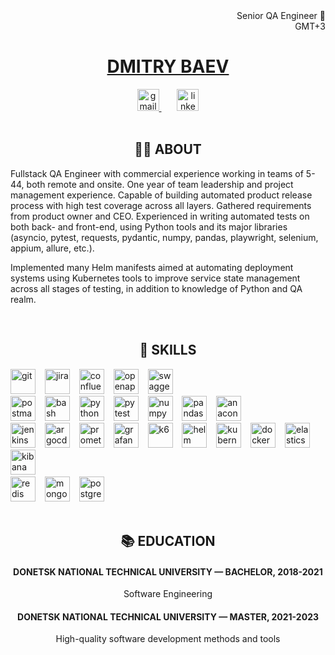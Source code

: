 <div align='right'>Senior QA Engineer 🐍
  <br/>
  GMT+3
</div>
<h1 align='center'>
  <a href='https://www.linkedin.com/in/dmitry-baev-40544134a/'>DMITRY BAEV</a>
</h1>

<div align='center'>
  <a href='mailto:dmbaew@gmail.com'>
      <img src="https://img.shields.io/static/v1?message=Gmail&logo=gmail&label=&color=D14836&logoColor=white&labelColor=&style=for-the-badge" height="35" alt="gmail"  />
  </a>
  &ensp;&ensp;&ensp;
  <a href='https://www.linkedin.com/in/dmitry-baev-40544134a/'>
    <img src="https://img.shields.io/static/v1?message=LinkedIn&logo=linkedin&label=&color=0077B5&logoColor=white&labelColor=&style=for-the-badge" height="35" alt="linkedin"  />
  </a>
</div>

<br clear='both'>
<h2 align='center'>👩‍💻 ABOUT</h5>
<p>Fullstack QA Engineer with commercial experience working in teams of 5-44, both remote and onsite. One year of team leadership and project management experience. Capable of building automated product release process with high test coverage across all layers. Gathered requirements from product owner and CEO. Experienced in writing automated tests on both back- and front-end, using Python tools and its major libraries (asyncio, pytest, requests, pydantic, numpy, pandas, playwright, selenium, appium, allure, etc.).</p>
<p>Implemented many Helm manifests aimed at automating deployment systems using Kubernetes tools to improve service state management across all stages of testing, in addition to knowledge of Python and QA realm.</p>

<br clear='both'>
<h2 align='center'>💪 SKILLS</h5>
<div align="left">
  <img src="https://cdn.jsdelivr.net/gh/devicons/devicon/icons/git/git-original.svg"               height="40" alt="git"        title="git"        /> &ensp;
  <img src="https://cdn.jsdelivr.net/gh/devicons/devicon/icons/jira/jira-original.svg"             height="40" alt="jira"       title="jira"       /> &ensp;
  <img src="https://cdn.jsdelivr.net/gh/devicons/devicon/icons/confluence/confluence-original.svg" height="40" alt="confluence" title="confluence" /> &ensp;
  <!--   
  <img src="https://cdn.jsdelivr.net/gh/devicons/devicon/icons/grpc/grpc-original.svg"             height="40" alt="grpc"       title="grpc"       /> &ensp;
  <img src="https://cdn.jsdelivr.net/gh/devicons/devicon/icons/trpc/trpc-original.svg"             height="40" alt="trpc"       title="trpc"       /> &ensp;
  <img src="https://cdn.jsdelivr.net/gh/devicons/devicon/icons/graphql/graphql-plain.svg"          height="40" alt="graphql"    title="graphql"    /> &ensp;
  <img src="https://cdn.jsdelivr.net/gh/devicons/devicon/icons/xml/xml-original.svg"               height="40" alt="xml"        title="xml"        /> &ensp;
  <img src="https://cdn.jsdelivr.net/gh/devicons/devicon/icons/json/json-original.svg"             height="40" alt="json"       title="json"       /> &ensp;
  <img src="https://cdn.jsdelivr.net/gh/devicons/devicon/icons/yaml/yaml-original.svg"             height="40" alt="yaml"       title="yaml"       /> &ensp;
  -->
  <img src="https://cdn.jsdelivr.net/gh/devicons/devicon/icons/openapi/openapi-original.svg"       height="40" alt="openapi"    title="openapi"    /> &ensp;
  <img src="https://cdn.jsdelivr.net/gh/devicons/devicon/icons/swagger/swagger-original.svg"       height="40" alt="swagger"    title="swagger"    /> &ensp;
  <br/>
  <img src="https://cdn.jsdelivr.net/gh/devicons/devicon/icons/postman/postman-original.svg"   height="40" alt="postman"  title="postman"  /> &ensp;
  <img src="https://cdn.jsdelivr.net/gh/devicons/devicon/icons/bash/bash-original.svg"         height="40" alt="bash"     title="bash"     /> &ensp;
  <img src="https://cdn.jsdelivr.net/gh/devicons/devicon/icons/python/python-original.svg"     height="40" alt="python"   title="python"   /> &ensp;
  <img src="https://cdn.jsdelivr.net/gh/devicons/devicon/icons/pytest/pytest-original.svg"     height="40" alt="pytest"   title="pytest"   /> &ensp;
  <img src="https://cdn.jsdelivr.net/gh/devicons/devicon/icons/numpy/numpy-original.svg"       height="40" alt="numpy"    title="numpy"    /> &ensp;
  <img src="https://cdn.jsdelivr.net/gh/devicons/devicon/icons/pandas/pandas-original.svg"     height="40" alt="pandas"   title="pandas"   /> &ensp;
  <img src="https://cdn.jsdelivr.net/gh/devicons/devicon/icons/anaconda/anaconda-original.svg" height="40" alt="anaconda" title="anaconda" /> &ensp;
  <br/>
  <img src="https://cdn.jsdelivr.net/gh/devicons/devicon/icons/jenkins/jenkins-original.svg"             height="40" alt="jenkins"        title="jenkins"       /> &ensp;
  <img src="https://cdn.jsdelivr.net/gh/devicons/devicon/icons/argocd/argocd-original.svg"               height="40" alt="argocd"         title="argocd"        /> &ensp;
  <img src="https://cdn.jsdelivr.net/gh/devicons/devicon/icons/prometheus/prometheus-original.svg"       height="40" alt="prometheus"     title="prometheus"    /> &ensp;
  <img src="https://cdn.jsdelivr.net/gh/devicons/devicon/icons/grafana/grafana-original.svg"             height="40" alt="grafana"        title="grafana"       /> &ensp;
  <img src="https://cdn.jsdelivr.net/gh/devicons/devicon/icons/k6/k6-original.svg"                       height="40" alt="k6"             title="k6"            /> &ensp;
  <img src="https://cdn.jsdelivr.net/gh/devicons/devicon/icons/helm/helm-original.svg"                   height="40" alt="helm"           title="helm"          /> &ensp;
  <img src="https://cdn.jsdelivr.net/gh/devicons/devicon/icons/kubernetes/kubernetes-original.svg"       height="40" alt="kubernetes"     title="kubernetes"    /> &ensp;
  <img src="https://cdn.jsdelivr.net/gh/devicons/devicon/icons/docker/docker-original.svg"               height="40" alt="docker"         title="docker"        /> &ensp;
  <img src="https://cdn.jsdelivr.net/gh/devicons/devicon/icons/elasticsearch/elasticsearch-original.svg" height="40" alt="elasticsearch"  title="elasticsearch" /> &ensp;
  <img src="https://cdn.jsdelivr.net/gh/devicons/devicon/icons/kibana/kibana-original.svg"               height="40" alt="kibana"         title="kibana"        /> &ensp;
  <br/>
  <img src="https://cdn.jsdelivr.net/gh/devicons/devicon/icons/redis/redis-original.svg"           height="40" alt="redis"      title="redis"      /> &ensp;
  <img src="https://cdn.jsdelivr.net/gh/devicons/devicon/icons/mongodb/mongodb-original.svg"       height="40" alt="mongodb"    title="mongodb"    /> &ensp;
  <img src="https://cdn.jsdelivr.net/gh/devicons/devicon/icons/postgresql/postgresql-original.svg" height="40" alt="postgresql" title="postgresql" /> &ensp;
</div>

<br clear='both'>
<h2 align='center'>📚 EDUCATION</h2>
<h4 align='center'>DONETSK NATIONAL TECHNICAL UNIVERSITY — BACHELOR, 2018-2021</h2>
<p  align='center'>Software Engineering</p>
<h4 align='center'>DONETSK NATIONAL TECHNICAL UNIVERSITY — MASTER, 2021-2023</h2>
<p  align='center'>High-quality software development methods and tools</p>

<br clear='both'>


<!--
**quotows/quotows** is a ✨ _special_ ✨ repository because its `README.md` (this file) appears on your GitHub profile.

Here are some ideas to get you started:

- 🔭 I’m currently working on ...
- 🌱 I’m currently learning ...
- 👯 I’m looking to collaborate on ...
- 🤔 I’m looking for help with ...
- 💬 Ask me about ...
- 📫 How to reach me: ...
- 😄 Pronouns: ...
🔥  👋
- ⚡ Fun fact: ...

&nbsp;&nbsp;&nbsp;&nbsp;
&emsp; or &ensp;


ABOUT
Fullstack QA инженер с коммерческим опытом работы в командах от 2 до 40 членов, как удаленно, так и на месте. Имею год опыта руководства командой и управления проекта во время которого выстроил полный цикл доставки: от сбора требований у владельца продукта до создания полностью автоматизированного процесса выпуска продукта с высоким покрытием тестов на всех слоях. Имею экспертизу в написании автоматических тестов как на backend, так и на frontend средствами Python и его основными библиотеками (Pytest, Requests, Playwright и т.д.).
В дополнение к основным знаниям Python и QA сферы, реализовал множество Helm-манифестов направленных на автоматизацию системы развёртывания средствами Kubernetes для улучшения менеджмента состояния сервиса со всеми этапами проверки.

SKILLS
**QA**: Python, Pytest, Requests, Playwright, Allure, SQL, noSQL, TestRail, Test Strategy, Test Plan, Test Case, API Testing, System Testing, Network Testing, Security Testing, Performance/Load Testing
**Other**: Git, Jira, Confluence, CI/CD, Helm, K8s, K6, Grafana, Prometheus, Jenkins, ArgoCD, ArgoWorkflows

Bullets
#1
Designed and implemented autotests, covering 85% of critical functionality, reducing bugs in production by 30%.
Optimized test scripts, reducing duplication by 50% and speeding up test execution.
Configured integration testing in CI/CD, reducing defects at the build stage by 40%.
#2
Successfully implemented prod testing (canary release, feature toggles), minimizing release risks.
Implemented automation, reducing regression testing time by 50%.
Migrated the deployment system (K8s) to Kind.Rollout, connecting ArgoWorkflows for additional automation and reducing DevOps and QA costs for Delivery time by another 30%
Built a Delivery strategy, reducing Cycle Time to 3 weeks in a bad case (from 5 weeks in the same conditions).
Managed a team of 6 specialists, increasing their productivity and automation competencies and increasing release velocity by 25%.
#3
Automated API and UI testing, reducing manual testing costs by 50%.
Implemented test data through mock services, reducing dependence on third-party APIs by 70%.
Set up Code Review processes for tests, increasing code readability and support by 70%.
Reduced incident analysis time by 30% by implementing logging and alerts in tests.
Helped develop a microservice architecture testing strategy, reducing regression detection time by 35%.
Developed internal documentation for test automation, lowering the entry threshold for new QA engineers.
#4
Successfully scaled the test infrastructure, increasing the CI/CD pipeline throughput by 2x.
Configured test stability monitoring, reducing flaky tests by 60%.
Ensured testing processes meet quality standards (ISO, ISTQB) by improving defect control.
Automated load testing, identifying bottlenecks and improving system performance by 20%.
Ensured test compatibility across multiple browsers and devices, reducing bugs in a cross-platform environment by 45%.
Configured security testing (SAST, DAST), identifying vulnerabilities at the development stage.
-->
